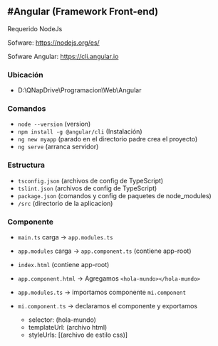 #Angular (Framework Front-end)
----------------------
Requerido NodeJs

Sofware: https://nodejs.org/es/

Sofware Angular: https://cli.angular.io

### Ubicación
- D:\QNapDrive\Programacion\Web\Angular

### Comandos

- `node --version` (version)
- `npm install -g @angular/cli` (Instalación)
- `ng new myapp` (parado en el directorio padre crea el proyecto)
- `ng serve` (arranca servidor)
 
### Estructura
- `tsconfig.json` (archivos de config de TypeScript)
- `tslint.json` (archivos de config de TypeScript)
- `package.json` (comandos y config de paquetes de node_modules)
- `/src` (directorio de la aplicacion)

### Componente
- `main.ts`  carga -> `app.modules.ts`
- `app.modules` carga -> `app.component.ts` (contiene app-root)
- `index.html` (contiene app-root)

- `app.component.html` -> Agregamos `<hola-mundo></hola-mundo>`
- `app.modules.ts` -> importamos componente `mi.component`
- `mi.component.ts` -> declaramos el componente y exportamos 
  - selector: (hola-mundo)
  - templateUrl: (archivo html)
  - styleUrls: [(archivo de estilo css)]
